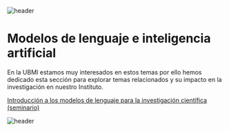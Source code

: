 
![header](/Tutoriales-IFC/assets/header.png)

# Modelos de lenguaje e inteligencia artificial

En la UBMI estamos muy interesados en estos temas por ello hemos dedicado esta sección para explorar temas relacionados y su impacto en la investigación en nuestro Instituto.

[ Introducción a los modelos de lenguaje para la investigación científica (seminario)](https://ubmi-ifc.github.io/Tutoriales-IFC/Modelos_de_lenguaje_e_inteligencia_artificial/seminario_introductorio_chatbots)

![header](/Tutoriales-IFC/assets/header.png)

